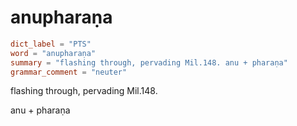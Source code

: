 # anupharaṇa

``` toml
dict_label = "PTS"
word = "anupharaṇa"
summary = "flashing through, pervading Mil.148. anu + pharaṇa"
grammar_comment = "neuter"
```

flashing through, pervading Mil.148.

anu \+ pharaṇa

